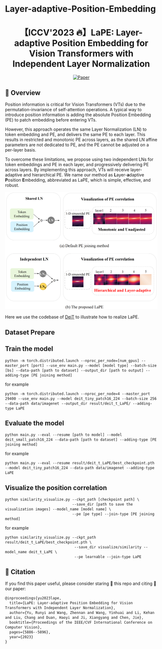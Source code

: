 # Layer-adaptive-Position-Embedding
<div align="center">
  
# 【ICCV'2023 🔥】LaPE: Layer-adaptive Position Embedding for Vision Transformers with Independent Layer Normalization
[![Paper](https://img.shields.io/badge/ICCV-2023-FFD93D.svg)](https://openaccess.thecvf.com/content/ICCV2023/papers/Yu_LaPE_Layer-adaptive_Position_Embedding_for_Vision_Transformers_with_Independent_Layer_ICCV_2023_paper.pdf)
</div>

## 📕 Overview
Position information is critical for Vision Transformers (VTs) due to the permutation-invariance of self-attention operations. A typical way to introduce position information is adding the absolute Position Embedding (PE) to patch embedding before entering VTs. 

However, this approach operates the same Layer Normalization (LN) to token embedding and PE, and delivers the same PE to each layer. This results in restricted and monotonic PE across layers, as the shared LN affine parameters are not dedicated to PE, and the PE cannot be adjusted on a per-layer basis.

To overcome these limitations, we propose using two independent LNs for token embeddings and PE in each layer, and progressively delivering PE across layers. By implementing this approach, VTs will receive layer-adaptive and hierarchical PE. We name our method as **L**ayer-**a**daptive **P**osition **E**mbedding, abbreviated as LaPE, which is simple, effective, and robust. 

<div align="center">
<img src="figures/fig.png" width="600px">
</div>

Here we use the codebase of [DeiT](https://github.com/facebookresearch/deit) to illustrate how to realize LaPE.

## Dataset Prepare


## Train the model
```
python -m torch.distributed.launch --nproc_per_node=[num_gpus] --master_port [port] --use_env main.py --model [model type] --batch-size [bs] --data-path [path to dataset] --output_dir [path to output] --adding-type [PE joining method] 
```
for example
```
python -m torch.distributed.launch --nproc_per_node=4 --master_port 29400 --use_env main.py --model deit_tiny_patch16_224 --batch-size 256 --data-path data/imagenet --output_dir result/deit_t_LaPE/ --adding-type LaPE
```
## Evaluate the model
```
python main.py --eval --resume [path to model] --model deit_small_patch16_224 --data-path [path to dataset] --adding-type [PE joining method] 
```
for example
```
python main.py --eval --resume result/deit_t_LaPE/best_checkpoint.pth --model deit_tiny_patch16_224 --data-path data/imagenet --adding-type LaPE
```

## Visualize the position correlation
```
python similarity_visualize.py --ckpt_path [checkpoint path] \
                               --save_dir [path to save the visualization images] --model_name [model name] \
                               --pe [pe type] --join-type [PE joining method] 
```
for example
```
python similarity_visualize.py --ckpt_path result/deit_t_LaPE/best_checkpoint.pth \
                                --save_dir visualize/similarity --model_name deit_t_LaPE \
                                --pe learnable --join-type LaPE
```

## 📌 Citation
If you find this paper useful, please consider staring 🌟 this repo and citing 📑 our paper:
```
@inproceedings{yu2023lape,
  title={LaPE: Layer-adaptive Position Embedding for Vision Transformers with Independent Layer Normalization},
  author={Yu, Runyi and Wang, Zhennan and Wang, Yinhuai and Li, Kehan and Liu, Chang and Duan, Haoyi and Ji, Xiangyang and Chen, Jie},
  booktitle={Proceedings of the IEEE/CVF International Conference on Computer Vision},
  pages={5886--5896},
  year={2023}
}
```